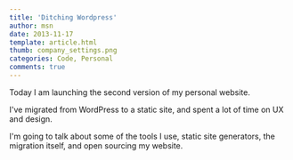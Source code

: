 ```yaml
---
title: 'Ditching Wordpress'
author: msn
date: 2013-11-17
template: article.html
thumb: company_settings.png
categories: Code, Personal
comments: true
---
```


Today I am launching the second version of my personal website.

I've migrated from WordPress to a static site, and spent a lot of time on UX and design. <span class="more" />

I'm going to talk about some of the tools I use, static site generators, the migration itself, and open sourcing my website.

